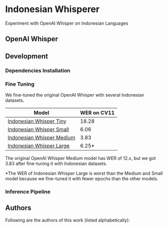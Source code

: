 # Indonesian Whisperer
Experiment with OpenAI Whisper on Indonesian Languages

## OpenAI Whisper

## Development

### Dependencies Installation

### Fine Tuning
We fine-tuned the original OpenAI Whisper with several Indonesian datasets.

| Model                                                                       | WER on CV11 |
|-----------------------------------------------------------------------------|-------------|
| [Indonesian Whisper Tiny](https://huggingface.co/cahya/whisper-tiny-id)     | 18.28       |
| [Indonesian Whisper Small](https://huggingface.co/cahya/whisper-small-id)   | 6.06        |
| [Indonesian Whisper Medium](https://huggingface.co/cahya/whisper-medium-id) | 3.83        |
| [Indonesian Whisper Large](https://huggingface.co/cahya/whisper-large-id)   | 6.25*       |

The original OpenAI Whisper Medium model has WER of 12.x, but we got 3.83 after fine-tuning it with Indonesian datasets.

*The WER of Indonesian Whisper Large is worst than the Medium and Small model because we fine-tuned it with fewer 
epochs than the other models.

### Inference Pipeline

## Authors

Following are the authors of this work (listed alphabetically):


